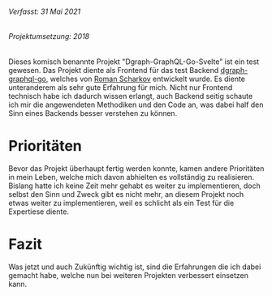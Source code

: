 ###### *Verfasst: 31 Mai 2021*
###### *Projektumsetzung: 2018*

Dieses komisch benannte Projekt "Dgraph-GraphQL-Go-Svelte" ist ein test gewesen. Das Projekt diente als Frontend für das test Backend [dgraph-graphql-go](https://github.com/romshark/dgraph_graphql_go), welches von [Roman Scharkov](https://github.com/romshark) entwickelt wurde. Es diente unteranderem als sehr gute Erfahrung für mich. Nicht nur Frontend technisch habe ich dadurch wissen erlangt, auch Backend seitig schaute ich mir die angewendeten Methodiken und den Code an, was dabei half den Sinn eines Backends besser verstehen zu können.

# Prioritäten

Bevor das Projekt überhaupt fertig werden konnte, kamen andere Prioritäten in mein Leben, welche mich davon abhielten es vollständig zu realisieren. Bislang hatte ich keine Zeit mehr gehabt es weiter zu implementieren, doch selbst den Sinn und Zweck gibt es nicht mehr, an diesem Projekt noch etwas weiter zu implementieren, weil es schlicht als ein Test für die Expertiese diente.

# Fazit

Was jetzt und auch Zukünftig wichtig ist, sind die Erfahrungen die ich dabei gemacht habe, welche nun bei weiteren Projekten verbessert einsetzen kann.
